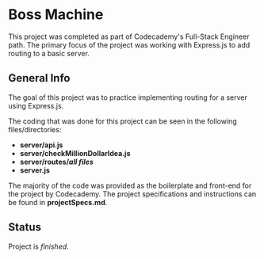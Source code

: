 # Boss Machine
This project was completed as part of Codecademy's Full-Stack Engineer path. The primary focus of the project was working with Express.js to add routing to a basic server.

## General Info
The goal of this project was to practice implementing routing for a server using Express.js.

The coding that was done for this project can be seen in the following files/directories:
- __server/api.js__
- __server/checkMillionDollarIdea.js__
- __server/routes/*all files*__
- __server.js__

The majority of the code was provided as the boilerplate and front-end for the project by Codecademy. The project specifications and instructions can be found in __projectSpecs.md__.

## Status
Project is _finished_.

